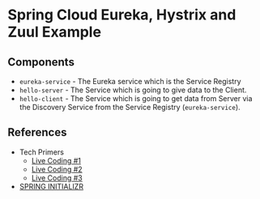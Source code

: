 # Spring Cloud Eureka, Hystrix and Zuul Example

## Components
- `eureka-service` - The Eureka service which is the Service Registry
- `hello-server` - The Service which is going to give data to the Client.
- `hello-client` - The Service which is going to get data from Server via the Discovery Service from the Service Registry (`eureka-service`).

## References
* Tech Primers
  * [Live Coding #1](https://www.youtube.com/watch?v=SjU3AsSATvI)
  * [Live Coding #2](https://www.youtube.com/watch?v=hQ1pu1O4dRA)
  * [Live Coding #3](https://www.youtube.com/watch?v=dZ8Z5DpcdrM)
* [SPRING INITIALIZR](http://start.spring.io/)

